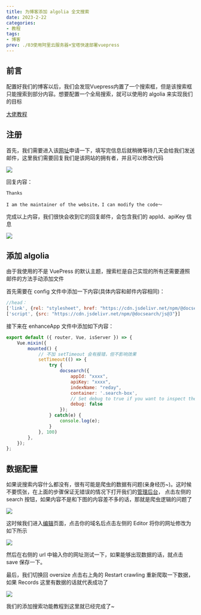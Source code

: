```yaml
---
title: 为博客添加 algolia 全文搜索
date: 2023-2-22
categories:
- 教程
tags:
- 博客
prev: ./03使用阿里云服务器+宝塔快速部署vuepress
---
```


## 前言

配置好我们的博客以后，我们会发现Vuepress内置了一个搜索框，但是该搜索框只能搜索到部分内容。想要配置一个全局搜索，就可以使用的 algolia 来实现我们的目标

[大佬教程](https://juejin.cn/post/7070109475419455519)

## 注册

首先，我们需要进入该[网址](https://docsearch.algolia.com/apply/)申请一下，填写完信息后就稍微等待几天会给我们发送邮件，这里我们需要回复我们是该网站的拥有者，并且可以修改代码

![](https://txy.reday.asia/images/202302261325305.jpg)

回复内容：
```
Thanks

I am the maintainer of the website，I can modify the code～
```

完成以上内容，我们很快会收到它的回复邮件，会包含我们的 appId、apiKey 信息

![](https://txy.reday.asia/images/202302261331836.jpg)

## 添加 algolia

由于我使用的不是 VuePress 的默认主题，搜索栏是自己实现的所有还需要遵照邮件的方法手动添加文件

首先需要在 config 文件中添加一下内容(具体内容和邮件内容相同)：
```js
//head：
['link', {rel: "stylesheet", href: "https://cdn.jsdelivr.net/npm/@docsearch/css@3"}],
['script', {src: "https://cdn.jsdelivr.net/npm/@docsearch/js@3"}]
```

接下来在 enhanceApp 文件中添加如下内容：
```js
export default ({ router, Vue, isServer }) => {
    Vue.mixin({
        mounted() {
            // 不加 setTimeout 会有报错，但不影响效果
            setTimeout(() => {
                try {
                    docsearch({
                        appId: "xxxx",
                        apiKey: "xxxx",
                        indexName: "reday",
                        container: '.search-box',
                        // Set debug to true if you want to inspect the modal
                        debug: false
                    });
                } catch(e) {
                    console.log(e);
                }
            }, 100)
        },
    });
};
```

## 数据配置

如果说搜索内容什么都没有，很有可能是爬虫的数据有问题(亲身经历~)。这时候不要慌张，在上面的步骤保证无错误的情况下打开我们的[管理后台](https://www.algolia.com/apps/YDMPWLSCF3/dashboard)，
点击左侧的 search 按钮，如果内容不是和下图的内容差不多的话，那就是爬虫逻辑的问题了

![](https://txy.reday.asia/images/202302261350219.png)

这时候我们进入[编辑](https://crawler.algolia.com/admin)页面，点击你的域名后点击左侧的 Editor 将你的网址修改为如下所示

![](https://txy.reday.asia/images/202302261354414.png)

然后在右侧的 url 中输入你的网址测试一下，如果能够出现数据的话，就点击 save 保存一下。

最后，我们切换回 oversize 点击右上角的 Restart crawling 重新爬取一下数据，如果 Records 这里有数据的话就代表成功了

![](https://txy.reday.asia/images/202302261401496.png)

我们的添加搜索功能教程到这里就已经完成了~

<reward/>

